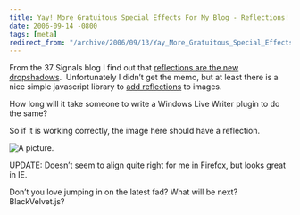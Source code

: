 ```yaml
---
title: Yay! More Gratuitous Special Effects For My Blog - Reflections!
date: 2006-09-14 -0800
tags: [meta]
redirect_from: "/archive/2006/09/13/Yay_More_Gratuitous_Special_Effects_For_My_Blog__Reflections.aspx/"
---
```


From the 37 Signals blog I find out that [reflections are the new
dropshadows](http://37signals.com/svn/archives2/reflections_are_the_new_drop_shadows.php). 
Unfortunately I didn’t get the memo, but at least there is a nice simple
javascript library to [add
reflections](http://cow.neondragon.net/stuff/reflection/) to images.

How long will it take someone to write a Windows Live Writer plugin to
do the same?

So if it is working correctly, the image here should have a reflection.

![A
picture.](https://haacked.com/images/haacked_com/WindowsLiveWriter/YayMoreGratuitousSpecialEffectsForMyBlog_D328/imgp2007_edited%5B4%5D.jpg)

UPDATE: Doesn’t seem to align quite right for me in Firefox, but looks
great in IE.

Don’t you love jumping in on the latest fad? What will be next?
BlackVelvet.js?

